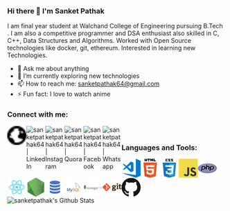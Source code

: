 ### Hi there 👋 I'm Sanket Pathak


I am final year student at Walchand College of Engineering pursuing B.Tech . I am also a competitive programmer and DSA enthusiast also skilled in C, C++, Data Structures and Algorithms. Worked with Open Source technologies like docker, git, ethereum. Interested in learning new Technologies. 
- 💬 Ask me about anything
- 🌱 I’m currently exploring new technologies
- 📫 How to reach me: sanketpathak64@gmail.com
- ⚡ Fun fact: I love to watch anime

### Connect with me:

[<img align="left" width="44px" src="https://raw.githubusercontent.com/iconic/open-iconic/master/svg/globe.svg" />][website]
[<img align="left" alt="sanketpathak64 | LinkedIn" width="44px" src="https://cdn.jsdelivr.net/npm/simple-icons@v3/icons/linkedin.svg" />][linkedin]
[<img align="left" alt="sanketpathak64 | Instagram" width="44px" src="https://cdn.jsdelivr.net/npm/simple-icons@v3/icons/instagram.svg" />][instagram]
[<img align="left" alt="sanketpathak64 | Quora" width="44px" src="https://cdn.jsdelivr.net/npm/simple-icons@v3/icons/quora.svg" />][quora]
[<img align="left" alt="sanketpathak64 | Facebook" width="44px" src="https://cdn.jsdelivr.net/npm/simple-icons@v3/icons/facebook.svg" />][facebook]
[<img align="left" alt="sanketpathak64 | Whatsapp" width="44px" src="https://cdn.jsdelivr.net/npm/simple-icons@v3/icons/whatsapp.svg" />][whatsapp]
<br />

### Languages and Tools:

<img align="left" alt="Visual Studio Code" width="44px" src="https://raw.githubusercontent.com/github/explore/80688e429a7d4ef2fca1e82350fe8e3517d3494d/topics/visual-studio-code/visual-studio-code.png" />
<img align="left" alt="HTML5" width="44px" src="https://raw.githubusercontent.com/github/explore/80688e429a7d4ef2fca1e82350fe8e3517d3494d/topics/html/html.png" />
<img align="left" alt="CSS3" width="44px" src="https://raw.githubusercontent.com/github/explore/80688e429a7d4ef2fca1e82350fe8e3517d3494d/topics/css/css.png" />
<img align="left" alt="JavaScript" width="44px" src="https://raw.githubusercontent.com/github/explore/80688e429a7d4ef2fca1e82350fe8e3517d3494d/topics/javascript/javascript.png" />
<img align="left" alt="Sass" width="44px" src="https://raw.githubusercontent.com/github/explore/80688e429a7d4ef2fca1e82350fe8e3517d3494d/topics/php/php.png" />
<img align="left" alt="React" width="44px" src="https://raw.githubusercontent.com/github/explore/80688e429a7d4ef2fca1e82350fe8e3517d3494d/topics/react/react.png" />
<img align="left" alt="Node.js" width="44px" src="https://raw.githubusercontent.com/github/explore/80688e429a7d4ef2fca1e82350fe8e3517d3494d/topics/nodejs/nodejs.png" />
<img align="left" alt="SQL" width="44px" src="https://raw.githubusercontent.com/github/explore/80688e429a7d4ef2fca1e82350fe8e3517d3494d/topics/sql/sql.png" />
<img align="left" alt="MySQL" width="44px" src="https://raw.githubusercontent.com/github/explore/80688e429a7d4ef2fca1e82350fe8e3517d3494d/topics/mysql/mysql.png" />
<img align="left" alt="MongoDB" width="44px" src="https://raw.githubusercontent.com/github/explore/80688e429a7d4ef2fca1e82350fe8e3517d3494d/topics/mongodb/mongodb.png" />
<img align="left" alt="Git" width="44px" src="https://raw.githubusercontent.com/github/explore/80688e429a7d4ef2fca1e82350fe8e3517d3494d/topics/git/git.png" />
<img align="left" alt="GitHub" width="44px" src="https://raw.githubusercontent.com/github/explore/78df643247d429f6cc873026c0622819ad797942/topics/github/github.png" />

<br />
<br />

<img align="left" alt="sanketpathak's Github Stats" src="https://github-readme-stats.codestackr.vercel.app/api?username=sanketpathak64&show_icons=true&hide_border=true&theme=dark" />

[website]: https://sanketpathak64.github.io/Portfolio/
[instagram]: https://www.instagram.com/sanketpathak64/
[linkedin]: https://www.linkedin.com/in/sanketpathak64/
[quora]: https://www.quora.com/profile/Sanket-Pathak-21/
[facebook]: https://www.facebook.com/sanketpathak64/
[whatsapp]: https://wa.me/918379000329?text=hey+there
